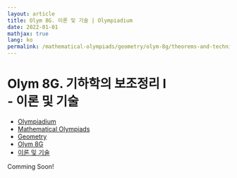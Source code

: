 ```yaml
---
layout: article
title: Olym 8G. 이론 및 기술 | Olympiadium
date: 2022-01-01
mathjax: true
lang: ko
permalink: /mathematical-olympiads/geometry/olym-8g/theorems-and-techniques/
---
```

# Olym 8G. 기하학의 보조정리 I <br> <ssup> - 이론 및 기술</ssup>

<ul class="breadcrumb">
	<li><a href="{{ site.url }}">Olympiadium</a></li> 
	<li><a href="{{ site.url }}mathematical-olympiads/">Mathematical Olympiads</a></li> 
	<li><a href="{{ site.url }}mathematical-olympiads/geometry/">Geometry</a></li> 
	<li><a href="{{ site.url }}mathematical-olympiads/geometry/olym-8g/">Olym 8G</a></li> 
	<li><a href="{{ site.url }}mathematical-olympiads/geometry/olym-8g/theorems-and-techniques/">이론 및 기술</a></li>
</ul>

Comming Soon!
